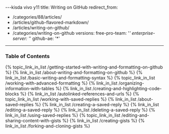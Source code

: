 ---kisda vivo y11
title: Writing on GitHub
redirect_from:
  - /categories/88/articles/
  - /articles/github-flavored-markdown/
  - /articles/writing-on-github/
  - /categories/writing-on-github
versions:
  free-pro-team: '*'
  enterprise-server: '*'
  github-ae: '*'
---


### Table of Contents

{% topic_link_in_list /getting-started-with-writing-and-formatting-on-github %}
    {% link_in_list /about-writing-and-formatting-on-github %}
    {% link_in_list /basic-writing-and-formatting-syntax %}
{% topic_link_in_list /working-with-advanced-formatting %}
    {% link_in_list /organizing-information-with-tables %}
    {% link_in_list /creating-and-highlighting-code-blocks %}
    {% link_in_list /autolinked-references-and-urls %}
{% topic_link_in_list /working-with-saved-replies %}
    {% link_in_list /about-saved-replies %}
    {% link_in_list /creating-a-saved-reply %}
    {% link_in_list /editing-a-saved-reply %}
    {% link_in_list /deleting-a-saved-reply %}
    {% link_in_list /using-saved-replies %}
{% topic_link_in_list /editing-and-sharing-content-with-gists %}
    {% link_in_list /creating-gists %}
    {% link_in_list /forking-and-cloning-gists %}
